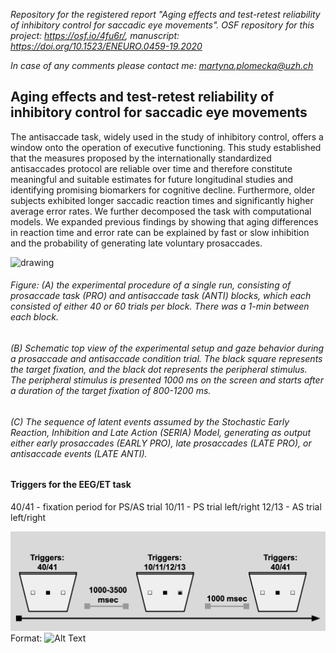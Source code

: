 

*Repository for the registered report "Aging effects and test-retest reliability of inhibitory control for saccadic eye movements". OSF repository for this project: https://osf.io/4fu6r/, manuscript: https://doi.org/10.1523/ENEURO.0459-19.2020*

*In case of any comments please contact me: martyna.plomecka@uzh.ch*

## Aging effects and test-retest reliability of inhibitory control for saccadic eye movements
 The antisaccade task, widely used in the study of inhibitory control, offers a window onto the
operation of executive functioning. This study established that the measures proposed by the
internationally standardized antisaccades protocol are reliable over time and therefore
constitute meaningful and suitable estimates for future longitudinal studies and identifying
promising biomarkers for cognitive decline. Furthermore, older subjects exhibited longer
saccadic reaction times and significantly higher average error rates. We further decomposed
the task with computational models. We expanded previous findings by showing that aging
differences in reaction time and error rate can be explained by fast or slow inhibition and the
probability of generating late voluntary prosaccades.

<img src="description.tiff" alt="drawing" width="2000"/>

###### Figure: (A) the experimental procedure of a single run, consisting of prosaccade task (PRO) and antisaccade task (ANTI) blocks, which each consisted of either 40 or 60 trials per block. There was a 1-min between each block. 
###### (B) Schematic top view of the experimental setup and gaze behavior during a prosaccade and antisaccade condition trial. The black square represents the target fixation, and the black dot represents the peripheral stimulus. The peripheral stimulus is presented 1000 ms on the screen and starts after a duration of the target fixation of 800-1200 ms.
######  (C) The sequence of latent events assumed by the Stochastic Early Reaction, Inhibition and Late Action (SERIA) Model, generating as output either early prosaccades (EARLY PRO), late prosaccades (LATE PRO), or antisaccade events (LATE ANTI).


#### Triggers for the EEG/ET task
40/41 - fixation period for PS/AS trial
10/11 - PS trial left/right
12/13 - AS trial left/right

![GitHub Logo](/Pictures/triggers.png)
Format: ![Alt Text](url)
